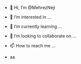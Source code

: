 - 👋 Hi, I’m @MehrezNeji
- 👀 I’m interested in ...
- 🌱 I’m currently learning ...
- 💞️ I’m looking to collaborate on ...
- 📫 How to reach me ...

- aa
<!---
MehrezNeji/MehrezNeji is a ✨ special ✨ repository because its `README.md` (this file) appears on your GitHub profile.
You can click the Preview link to take a look at your changes.
--->
